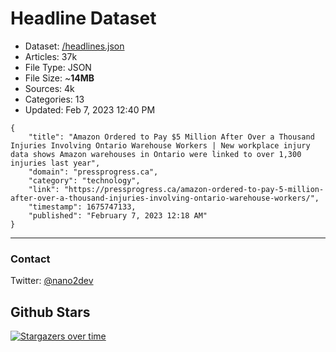 # Headline Dataset

- Dataset: [/headlines.json](https://raw.githubusercontent.com/fwd/news/master/headlines.json) 
- Articles: 37k
- File Type: JSON
- File Size: ~**14MB**
- Sources: 4k
- Categories: 13
- Updated: Feb 7, 2023 12:40 PM

```
{
    "title": "Amazon Ordered to Pay $5 Million After Over a Thousand Injuries Involving Ontario Warehouse Workers | New workplace injury data shows Amazon warehouses in Ontario were linked to over 1,300 injuries last year",
    "domain": "pressprogress.ca",
    "category": "technology",
    "link": "https://pressprogress.ca/amazon-ordered-to-pay-5-million-after-over-a-thousand-injuries-involving-ontario-warehouse-workers/",
    "timestamp": 1675747133,
    "published": "February 7, 2023 12:18 AM"
}
```

---

### Contact 

Twitter: [@nano2dev](https://twitter.com/nano2dev)

## Github Stars

[![Stargazers over time](https://starchart.cc/fwd/news.svg)](https://starchart.cc/fwd/news)
